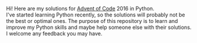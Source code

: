 Hi! Here are my solutions for [Advent of Code](adventofcode.com) 2016 in Python. <br>
I've started learning Python recently, so the solutions will probably not be the best or optimal ones. The purpose of this repository is to learn and improve my Python skills and maybe help someone else with their solutions.<br> 
I welcome any feedback you may have. 
